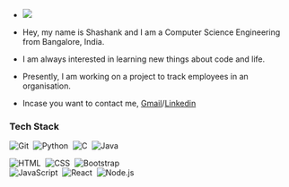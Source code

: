 - <img src="https://komarev.com/ghpvc/?username=malfunctixn">


- Hey, my name is Shashank and I am a Computer Science Engineering from Bangalore, India.
- I am always interested in learning new things about code and life.
- Presently, I am working on a project to track employees in an organisation.
- Incase you want to contact me, [Gmail](mailto:malfunctixn@gmail.com)/[Linkedin](https://www.linkedin.com/in/shashank-p-2257741a5/)

 


### Tech Stack
<!--Badges-->
![Git](https://img.shields.io/badge/-Git-05122A?style=flat&logo=git)&nbsp;
![Python](https://img.shields.io/badge/-Python-05122A?style=flat&logo=python)&nbsp;
![C](https://img.shields.io/badge/-C-05122A?style=flat&logo=C&logoColor=A8B9CC)&nbsp;
![Java](https://img.shields.io/badge/-Java-05122A?style=flat&logo=Java&logoColor=FFA518)&nbsp;


![HTML](https://img.shields.io/badge/-HTML-05122A?style=flat&logo=HTML5)&nbsp;
![CSS](https://img.shields.io/badge/-CSS-05122A?style=flat&logo=CSS3&logoColor=1572B6)&nbsp;
![Bootstrap](https://img.shields.io/badge/-Bootstrap-05122A?style=flat&logo=bootstrap&logoColor=563D7C)\
![JavaScript](https://img.shields.io/badge/-JavaScript-05122A?style=flat&logo=javascript)&nbsp;
![React](https://img.shields.io/badge/-React-05122A?style=flat&logo=react)&nbsp;
![Node.js](https://img.shields.io/badge/-Node.js-05122A?style=flat&logo=node.js)&nbsp;


<!-- ### &nbsp;GitHub Analytics

<p align="left">
<a href="https://github.com/malfunctixn">
  <img height="180em" src="https://github-readme-stats-eight-theta.vercel.app/api/top-langs/?username=malfunctixn&layout=compact&langs_count=8&theme=algolia"/>
  <img height="180em" src="https://github-readme-stats.vercel.app/api?username=malfunctixn&count_private=true&show_icons=true&title_color=333&icon_color=333">
</a>
</p> -->
